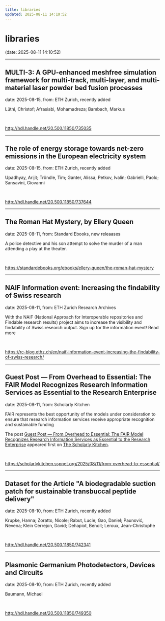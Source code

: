 ```yaml
---
title: libraries
updated: 2025-08-11 14:10:52
---
```


# libraries

(date: 2025-08-11 14:10:52)

---

## MULTI-3: A GPU-enhanced meshfree simulation framework for multi-track, multi-layer, and multi-material laser powder bed fusion processes

date: 2025-08-15, from: ETH Zurich, recently added

Lüthi, Christof; Afrasiabi, Mohamadreza; Bambach, Markus 

<br> 

<http://hdl.handle.net/20.500.11850/735035>

---

## The role of energy storage towards net-zero emissions in the European electricity system

date: 2025-08-15, from: ETH Zurich, recently added

Upadhyay, Arijit; Tröndle, Tim; Ganter, Alissa; Petkov, Ivalin; Gabrielli, Paolo; Sansavini, Giovanni 

<br> 

<http://hdl.handle.net/20.500.11850/737644>

---

## The Roman Hat Mystery, by Ellery Queen

date: 2025-08-11, from: Standard Ebooks, new releaases

A police detective and his son attempt to solve the murder of a man attending a play at the theater. 

<br> 

<https://standardebooks.org/ebooks/ellery-queen/the-roman-hat-mystery>

---

## NAIF Information event: Increasing the findability of Swiss research

date: 2025-08-11, from: ETH Zurich Research Archives

With the NAIF (National Approach for Interoperable repositories and Findable research results) project aims to increase the visibility and findability of Swiss research output. Sign up for the information event! Read more 

<br> 

<https://rc-blog.ethz.ch/en/naif-information-event-increasing-the-findability-of-swiss-research/>

---

## Guest Post — From Overhead to Essential: The FAIR Model Recognizes Research Information Services as Essential to the Research Enterprise

date: 2025-08-11, from: Scholarly Kitchen

<p>FAIR represents the best opportunity of the models under consideration to ensure that research information services receive appropriate recognition and sustainable funding</p>
<p>The post <a href="https://scholarlykitchen.sspnet.org/2025/08/11/from-overhead-to-essential/">Guest Post — From Overhead to Essential: The FAIR Model Recognizes Research Information Services as Essential to the Research Enterprise</a> appeared first on <a href="https://scholarlykitchen.sspnet.org">The Scholarly Kitchen</a>.</p>
 

<br> 

<https://scholarlykitchen.sspnet.org/2025/08/11/from-overhead-to-essential/>

---

## Dataset for the Article "A biodegradable suction patch for sustainable transbuccal peptide delivery"

date: 2025-08-10, from: ETH Zurich, recently added

Krupke, Hanna; Zoratto, Nicole; Rabut, Lucie; Gao, Daniel; Paunović, Nevena; Klein Cerrejon, David; Dehapiot, Benoit; Leroux, Jean-Christophe 

<br> 

<http://hdl.handle.net/20.500.11850/742341>

---

## Plasmonic Germanium Photodetectors, Devices and Circuits

date: 2025-08-10, from: ETH Zurich, recently added

Baumann, Michael 

<br> 

<http://hdl.handle.net/20.500.11850/749350>

